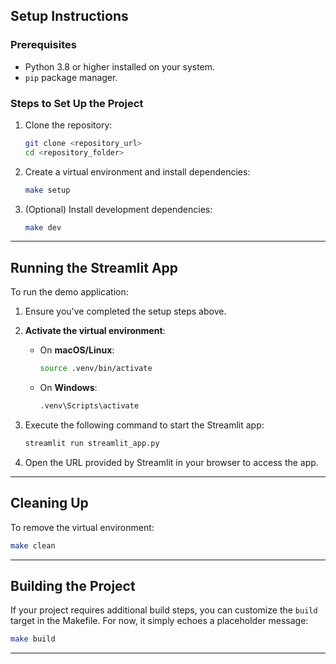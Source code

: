 
## Setup Instructions

### Prerequisites
- Python 3.8 or higher installed on your system.
- `pip` package manager.

### Steps to Set Up the Project
1. Clone the repository:
   ```bash
   git clone <repository_url>
   cd <repository_folder>
   ```

2. Create a virtual environment and install dependencies:
   ```bash
   make setup
   ```

3. (Optional) Install development dependencies:
   ```bash
   make dev
   ```

---

## Running the Streamlit App

To run the demo application:

1. Ensure you've completed the setup steps above.

2. **Activate the virtual environment**:
   - On **macOS/Linux**:
     ```bash
     source .venv/bin/activate
     ```
   - On **Windows**:
     ```bash
     .venv\Scripts\activate
     ```

3. Execute the following command to start the Streamlit app:
   ```bash
   streamlit run streamlit_app.py
   ```

4. Open the URL provided by Streamlit in your browser to access the app.

---

## Cleaning Up

To remove the virtual environment:
```bash
make clean
```

---

## Building the Project

If your project requires additional build steps, you can customize the `build` target in the Makefile. For now, it simply echoes a placeholder message:
```bash
make build
```

---